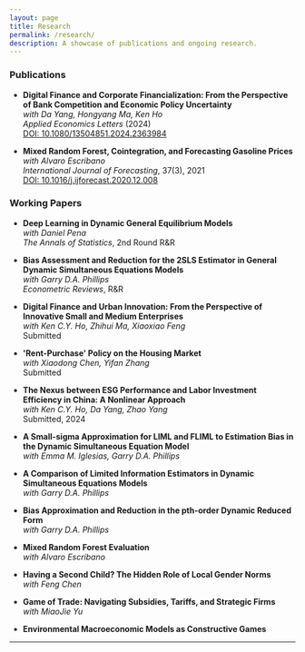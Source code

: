 ```yaml
---
layout: page
title: Research
permalink: /research/
description: A showcase of publications and ongoing research.
---
```


### Publications

- **Digital Finance and Corporate Financialization: From the Perspective of Bank Competition and Economic Policy Uncertainty**  
  _with Da Yang, Hongyang Ma, Ken Ho_  
  *Applied Economics Letters* (2024)  
  [DOI: 10.1080/13504851.2024.2363984](https://doi.org/10.1080/13504851.2024.2363984)

- **Mixed Random Forest, Cointegration, and Forecasting Gasoline Prices**  
  _with Alvaro Escribano_  
  *International Journal of Forecasting*, 37(3), 2021  
  [DOI: 10.1016/j.ijforecast.2020.12.008](https://doi.org/10.1016/j.ijforecast.2020.12.008)

### Working Papers

- **Deep Learning in Dynamic General Equilibrium Models**  
  _with Daniel Pena_  
  *The Annals of Statistics*, 2nd Round R&R

- **Bias Assessment and Reduction for the 2SLS Estimator in General Dynamic Simultaneous Equations Models**  
  _with Garry D.A. Phillips_  
  *Econometric Reviews*, R&R

- **Digital Finance and Urban Innovation: From the Perspective of Innovative Small and Medium Enterprises**  
  _with Ken C.Y. Ho, Zhihui Ma, Xiaoxiao Feng_  
  Submitted

- **'Rent-Purchase' Policy on the Housing Market**  
  _with Xiaodong Chen, Yifan Zhang_  
  Submitted

- **The Nexus between ESG Performance and Labor Investment Efficiency in China: A Nonlinear Approach**  
  _with Ken C.Y. Ho, Da Yang, Zhao Yang_  
  Submitted, 2024

- **A Small-sigma Approximation for LIML and FLIML to Estimation Bias in the Dynamic Simultaneous Equation Model**  
  _with Emma M. Iglesias, Garry D.A. Phillips_

- **A Comparison of Limited Information Estimators in Dynamic Simultaneous Equations Models**  
  _with Garry D.A. Phillips_

- **Bias Approximation and Reduction in the pth-order Dynamic Reduced Form**  
  _with Garry D.A. Phillips_

- **Mixed Random Forest Evaluation**  
  _with Alvaro Escribano_

- **Having a Second Child? The Hidden Role of Local Gender Norms**  
  _with Feng Chen_

- **Game of Trade: Navigating Subsidies, Tariffs, and Strategic Firms**  
  _with MiaoJie Yu_

- **Environmental Macroeconomic Models as Constructive Games**

---
